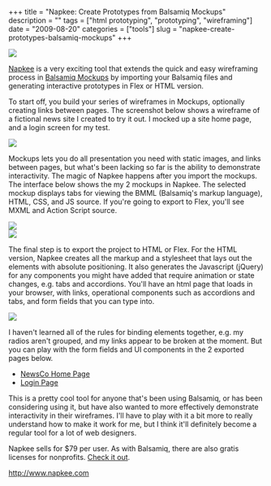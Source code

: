 +++
title = "Napkee: Create Prototypes from Balsamiq Mockups"
description = ""
tags = ["html prototyping", "prototyping", "wireframing"]
date = "2009-08-20"
categories = ["tools"]
slug = "napkee-create-prototypes-balsamiq-mockups"
+++


<div class="tool-screenshot mb1"><a href="http://www.napkee.com/"><img id="bluga-thumbnail-2714" class="bluga-thumbnail custom" src="//konigi.com/media/bluga/
wt522fe990dd9c9_custom.jpg"/></a></div><p class="dek"><a href="http://www.napkee.com/">Napkee</a> is a very exciting tool that extends the quick and easy wireframing process in <a href="http://www.balsamiq.com/">Balsamiq Mockups</a> by importing your Balsamiq files and generating interactive prototypes in Flex or HTML version.</p>
<p>To start off, you build your series of wireframes in Mockups, optionally creating links between pages. The screenshot below shows a wireframe of a fictional news site I created to try it out. I mocked up a site home page, and a login screen for my test.</p>
<div class="screenshot"><img src="http://konigi.s3.amazonaws.com/tools/external/napkee/newsco.png" /></div>
<p>Mockups lets you do all presentation you need with static images, and links between pages, but what's been lacking so far is the ability to demonstrate interactivity. The magic of Napkee happens after you import the mockups. The interface below shows the my 2 mockups in Napkee. The selected mockup displays tabs for viewing the BMML (Balsamiq's markup language), HTML, CSS, and JS source. If you're going to export to Flex, you'll see MXML and Action Script source.</p>
<div class="screenshot"><img src="http://konigi.s3.amazonaws.com/tools/external/napkee/napkee-1.png" /></div>
<div class="screenshot"><img src="http://konigi.s3.amazonaws.com/tools/external/napkee/napkee-2.png" /></div>
<p>The final step is to export the project to HTML or Flex. For the HTML version, Napkee creates all the markup and a stylesheet that lays out the elements with absolute positioning. It also generates the Javascript (jQuery) for any components you might have added that require animation or state changes, e.g. tabs and accordions. You'll have an html page that loads in your browser, with links, operational components such as accordions and tabs, and form fields that you can type into.  </p>
<div class="screenshot"><img src="http://konigi.s3.amazonaws.com/tools/external/napkee/napkee-3.png" /></div>
<p>I haven't learned all of the rules for binding elements together, e.g. my radios aren't grouped, and my links appear to be broken at the moment. But you can play with the form fields and UI components in the 2 exported pages below. </p>
<ul>
<li><a href="http://konigi.s3.amazonaws.com/tools/external/napkee/login_export_web/newsco.html">NewsCo Home Page</a></li>
<li><a href="http://konigi.s3.amazonaws.com/tools/external/napkee/login_export_web/login.html">Login Page</a></li>
</ul>
<p>This is a pretty cool tool for anyone that's been using Balsamiq, or has been considering using it, but have also wanted to more effectively demonstrate interactivity in their wireframes. I'll have to play with it a bit more to really understand how to make it work for me, but I think it'll definitely become a regular tool for a lot of web designers.</p>
<p>Napkee sells for $79 per user. As with Balsamiq, there are also gratis licenses for nonprofits. <a href="http://www.napkee.com/">Check it out</a>.</p>
  
<p><a href="http://www.napkee.com/">http://www.napkee.com</a></p>
      
